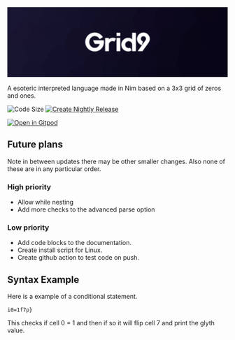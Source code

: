 <img src=".github/assets/banner.png">

A esoteric interpreted language made in Nim based on a 3x3 grid of zeros and ones.

![Code Size](https://img.shields.io/github/languages/code-size/MrEnder0/Grid9?style=for-the-badge)
[![Create Nightly Release](https://github.com/MrEnder0/Grid9/actions/workflows/nightly.yml/badge.svg)](https://github.com/MrEnder0/Grid9/actions/workflows/nightly.yml)

[![Open in Gitpod](https://gitpod.io/button/open-in-gitpod.svg)](https://gitpod.io/#https://github.com/MrEnder0/Grid9)

## Future plans

Note in between updates there may be other smaller changes. Also none of these are in any particular order.

### High priority

- Allow while nesting
- Add more checks to the advanced parse option

### Low priority

- Add code blocks to the documentation.
- Create install script for Linux.
- Create github action to test code on push.

## Syntax Example

Here is a example of a conditional statement.

```grid9
i0=1f7p}
```

This checks if cell 0 = 1 and then if so it will flip cell 7 and print the glyth value.
